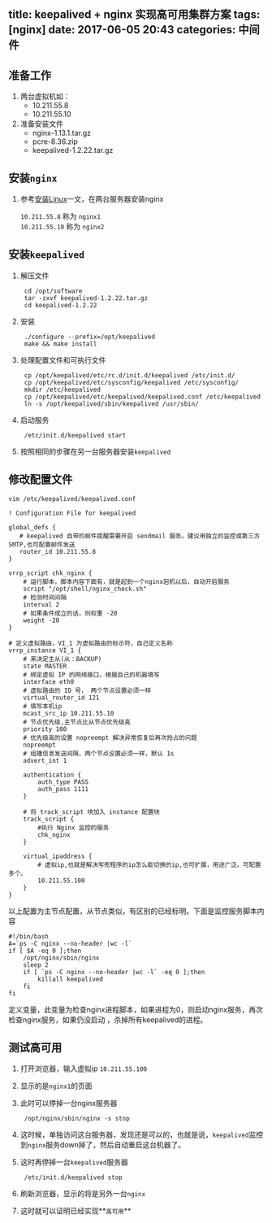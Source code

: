 title: keepalived + nginx 实现高可用集群方案
tags: [nginx]
date: 2017-06-05 20:43
categories: 中间件
---

## 准备工作
1. 两台虚拟机如：
	- 10.211.55.8
	- 10.211.55.10
2. 准备安装文件
	- nginx-1.13.1.tar.gz
	- pcre-8.36.zip
	- keepalived-1.2.22.tar.gz

<!-- more -->

## 安装`nginx`
1. 参考[安装Linux](http://www.crazy-coder.cn/2016/03/15/linux_ubuntu_install_nginx/)一文，在两台服务器安装nginx
	
	`10.211.55.8` 称为 `nginx1`<br/>
	`10.211.55.10` 称为 `nginx2`
	
## 安装`keepalived`
1. 解压文件

		cd /opt/software
		tar -zxvf keepalived-1.2.22.tar.gz
		cd keepalived-1.2.22
2. 安装

		./configure --prefix=/opt/keepalived
		make && make install
3. 处理配置文件和可执行文件

		cp /opt/keepalived/etc/rc.d/init.d/keepalived /etc/init.d/
		cp /opt/keepalived/etc/sysconfig/keepalived /etc/sysconfig/
		mkdir /etc/keepalived
		cp /opt/keepalived/etc/keepalived/keepalived.conf /etc/keepalived
		ln -s /opt/keepalived/sbin/keepalived /usr/sbin/
4. 启动服务

		/etc/init.d/keepalived start
		
5. 按照相同的步骤在另一台服务器安装`keepalived`

## 修改配置文件
`vim /etc/keepalived/keepalived.conf`

	! Configuration File for keepalived
	
	global_defs {
	   # keepalived 自带的邮件提醒需要开启 sendmail 服务。建议用独立的监控或第三方 SMTP,也可配置邮件发送
	   router_id 10.211.55.8
	}
	
	vrrp_script chk_nginx {
	    # 运行脚本，脚本内容下面有，就是起到一个nginx宕机以后，自动开启服务
	    script "/opt/shell/nginx_check.sh"
	    # 检测时间间隔
	    interval 2
	    # 如果条件成立的话，则权重 -20
	    weight -20
	}
	
	# 定义虚拟路由，VI_1 为虚拟路由的标示符，自己定义名称
	vrrp_instance VI_1 {
	    # 来决定主从(从：BACKUP)
	    state MASTER
	    # 绑定虚拟 IP 的网络接口，根据自己的机器填写
	    interface eth0
	    # 虚拟路由的 ID 号， 两个节点设置必须一样
	    virtual_router_id 121
	    # 填写本机ip
	    mcast_src_ip 10.211.55.10
	    # 节点优先级,主节点比从节点优先级高
	    priority 100
	    # 优先级高的设置 nopreempt 解决异常恢复后再次抢占的问题
	    nopreempt
	    # 组播信息发送间隔，两个节点设置必须一样，默认 1s
	    advert_int 1
	
	    authentication {
	        auth_type PASS
	        auth_pass 1111
	    }
	
	    # 将 track_script 块加入 instance 配置块
	    track_script {
	        #执行 Nginx 监控的服务
	        chk_nginx
	    }
	
	    virtual_ipaddress {
	        # 虚拟ip,也就是解决写死程序的ip怎么能切换的ip,也可扩展，用途广泛。可配置多个。
	        10.211.55.100
	    }
	}
	
以上配置为主节点配置，从节点类似，有区别的已经标明。下面是监控服务脚本内容

	#!/bin/bash
	A=`ps -C nginx --no-header |wc -l`
	if [ $A -eq 0 ];then
	    /opt/nginx/sbin/nginx
	    sleep 2
	    if [ `ps -C nginx --no-header |wc -l` -eq 0 ];then
	        killall keepalived
	    fi
	fi
	
定义变量，此变量为检查nginx进程脚本，如果进程为0，则启动nginx服务，再次检查nginx服务，如果仍没启动 ，杀掉所有keepalived的进程。

## 测试高可用
1. 打开浏览器，输入虚拟ip `10.211.55.100`
2. 显示的是`nginx1`的页面
3. 此时可以停掉一台nginx服务器

		/opt/nginx/sbin/nginx -s stop
4. 这时候，单独访问这台服务器，发现还是可以的，也就是说，`keepalived`监控到`nginx`服务down掉了，然后自动重启这台机器了。
5. 这时再停掉一台`keepalived`服务器

		/etc/init.d/keepalived stop
6. 刷新浏览器，显示的将是另外一台`nginx`
7. 这时就可以证明已经实现**`高可用`**